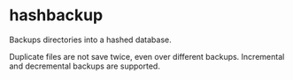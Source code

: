 hashbackup
==========

Backups directories into a hashed database.

Duplicate files are not save twice, even over different backups.
Incremental and decremental backups are supported.



